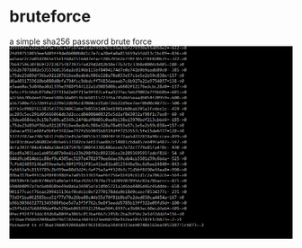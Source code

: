 # bruteforce
a simple sha256 password brute force
![alt text](https://raw.githubusercontent.com/f4h4m/bruteforce/master/Capture.PNG)
